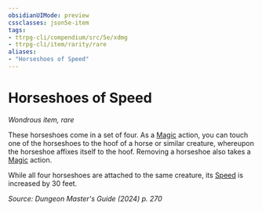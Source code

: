 ```yaml
---
obsidianUIMode: preview
cssclasses: json5e-item
tags:
- ttrpg-cli/compendium/src/5e/xdmg
- ttrpg-cli/item/rarity/rare
aliases: 
- "Horseshoes of Speed"
---
```

# Horseshoes of Speed
*Wondrous item, rare*  



These horseshoes come in a set of four. As a [Magic](3-Mechanics/CLI/rules/actions.md#Magic) action, you can touch one of the horseshoes to the hoof of a horse or similar creature, whereupon the horseshoe affixes itself to the hoof. Removing a horseshoe also takes a [Magic](3-Mechanics/CLI/rules/actions.md#Magic) action.

While all four horseshoes are attached to the same creature, its [Speed](3-Mechanics/CLI/rules/variant-rules/speed-xphb.md) is increased by 30 feet.

*Source: Dungeon Master's Guide (2024) p. 270*